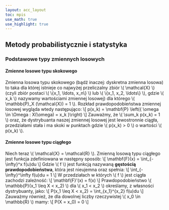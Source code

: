 ```yaml
---
layout: acc_layout
toc: mpis
use_math: true
use_highlight: true
---
```


Metody probabilistycznie i statystyka
---

### Podstawowe typy zmiennych losowych
#### Zmienne losowe typu skokowego
Zmienna losowa typu skokowego (bądź inaczej: dyskretna zmienna losowa) to taka dla której istnieje co najwyżej przeliczalny zbiór \\( \mathcal{X} \\) (czyli zbiór postaci \\( \\{x\_1, \ldots, x\_n\\} \\) lub \\( \\{x\_1, x\_2, \ldots\\} \\), gdzie \\( x\_k \\) nazywamy wartościami zmiennej losowej) dla którego \\( \mathbb{P}\_X (\mathcal{X}) = 1 \\).
Rozkład prawdopodobieństwa zmiennej losowej wygląda wtedy następująco:
\\[ p(x\_k) = \mathbf{P} \left(\{ \omega \in \Omega : X(\omega) = x\_k \}\right) \\]
Zauważmy, że \\( \sum\_k p(x\_k) = 1 \\) oraz, że dystrybuanta naszej zmiennej losowej jest lewostronnie ciągła, przedziałami stała i ma skoki w punktach gdzie \\( p(x\_k) > 0 \\) o wartości \\( p(x\_k) \\).

#### Zmienne losowe typu ciągłego
Niech teraz \\( \mathcal{X} = \mathcal{R} \\). Zmienną losową typu ciągłego jest funkcja zdefiniowana w następny sposób:
\\[ \mathbf{F}(x) = \int\_{-\infty}^x f(u)du \\]
Gdzie \\( f \\) jest funkcją nazywaną **gęstością prawdopodobieństwa**, która jest nieujemna oraz spełnia:
\\[ \int\_{-\infty}^\infty f(u)du = 1 \\]
W przedziałach w których \\( f \\) jest ciągła zachodzi zależność:
\\[ \mathbf{F}'(x) = f(x) \\]
Prawdopodobieństwo \\( \mathbb{P}(x\_1 \leq X < x\_2) \\) dla \\( x\_1 < x\_2 \\) określamy, z własności dystrybuanty, jako:
\\[ P(x\_1 \leq X < x\_2) = \int\_{x\_1}^{x\_2} f(u)du \\]
Zauważmy również, że dla dowolnej liczby rzeczywistej \\( x\_0 \in \\mathbb{R} \\) mamy:
\\[ P(X = x\_0) = 0 \\]
